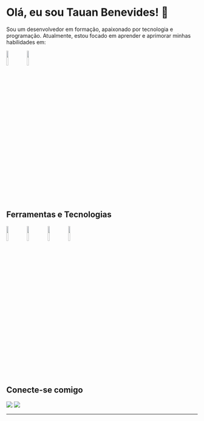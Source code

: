 # Olá, eu sou Tauan Benevides! 👋

Sou um desenvolvedor em formação, apaixonado por tecnologia e programação. Atualmente, estou focado em aprender e aprimorar minhas habilidades em:

<img width="10%" src="https://cdn.jsdelivr.net/gh/devicons/devicon@latest/icons/java/java-original-wordmark.svg"/> <img width="10%" src="https://cdn.jsdelivr.net/gh/devicons/devicon@latest/icons/spring/spring-original-wordmark.svg" />

## Ferramentas e Tecnologias

<img width="10%" src="https://cdn.jsdelivr.net/gh/devicons/devicon@latest/icons/vscode/vscode-original.svg" /> <img width="10%" src="https://cdn.jsdelivr.net/gh/devicons/devicon@latest/icons/git/git-original.svg" /> <img width="10%" src="https://cdn.jsdelivr.net/gh/devicons/devicon@latest/icons/github/github-original.svg" /> <img width="10%" src="https://cdn.jsdelivr.net/gh/devicons/devicon@latest/icons/intellij/intellij-original.svg" />

## Conecte-se comigo

 <div>
<a href = "mailto: tg.dossantosbenevides@gmail.com"><img loading="lazy" src="https://img.shields.io/badge/Gmail-D14836?style=for-the-badge&logo=gmail&logoColor=white" target="_blank"></a>
<a href="https://www.linkedin.com/in/tauan-benevides/" target="_blank"><img loading="lazy" src="https://img.shields.io/badge/-LinkedIn-%230077B5?style=for-the-badge&logo=linkedin&logoColor=white" target="_blank"></a>   
</div>

---


